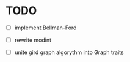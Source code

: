 # TODO

- [ ] implement Bellman-Ford

- [ ] rewrite modint

- [ ] unite gird graph algorythm into Graph traits
